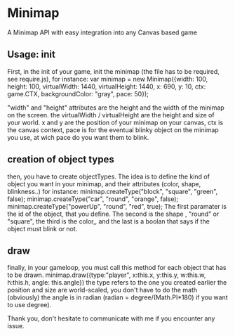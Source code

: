 Minimap
=======

A Minimap API with easy integration into any Canvas based game

Usage:
init
--------------
First, in the init of your game, init the minimap (the file has to be required, see require.js), for instance:
  var minimap = new Minimap({width: 100, height: 100, virtualWidth: 1440, virtualHeight: 1440, x: 690, y: 10, ctx: game.CTX, backgroundColor: "gray", pace: 50});

"width" and "height" attributes are the height and the width of the minimap on the screen. 
the virtualWidth / virtualHeight are the height and size of your world.
x and y are the position of your minimap on your canvas,
ctx is the canvas context,
pace is for the eventual blinky object on the minimap you use, at wich pace do you want them to blink.

creation of object types
--------------
then, you have to create objectTypes. The idea is to define the kind of object you want in your minimap, and their attributes (color, shape, blinkness..)
for instance:
  minimap.createType("block", "square", "green", false);
  minimap.createType("car", "round", "orange", false);
  minimap.createType("powerUp", "round", "red", true);
The first paramater is the id of the object, that you define. The second is the shape , "round" or "square", the third is the color,, and the last is a boolan that says if the object must blink or not.

draw
--------------
finally, in your gameloop, you must call this method for each object that has to be drawn.
  minimap.draw({type:"player", x:this.x, y:this.y, w:this.w, h:this.h, angle: this.angle})
the type refers to the one you created earlier
the position and size are world-scaled, you don't have to do the math (obviously)
the angle is in radian (radian = degree/(Math.PI*180) if you want to use degree).

Thank you, don't hesitate to communicate with me if you encounter any issue.
